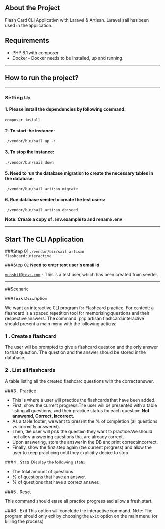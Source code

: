 

## About the Project

Flash Card CLI Application with Laravel & Artisan. Laravel sail has been used in the application.

## Requirements
 * PHP 8.1 with composer
 * Docker - Docker needs to be installed, up and running.

<hr>

## How to run the project?

<hr>

### Setting Up

<h4>1. Please install the dependencies by following command:</h4>
<code>composer install</code>

<h4>2. To start the instance:</h4>
<code>./vendor/bin/sail up -d </code>

<h4>3. To stop the instance:</h4>
<code>./vendor/bin/sail down </code>

<h4>5. Need to run the database migration to create the necessary tables in the database:</h4>
<code>./vendor/bin/sail artisan migrate</code>

<h4>6. Run database seeder to create the test users:</h4>
<code>./vendor/bin/sail artisan db:seed</code>

**Note: Create a copy of .env.example to and rename .env**

<hr>

## Start The CLI Application
###Step 01
<code>./vendor/bin/sail artisan flashcard:interactive</code>

###Step 02
 **Need to enter test user's email id**

<code>munshif@test.com</code> - This is a test user, which has been created from seeder.

<hr>

##Scenario

###Task Description
<p>We want an interactive CLI program for Flashcard practice. For context: a flashcard is a spaced repetition tool for memorising questions and their respective answers.
The command `php artisan flashcard:interactive` should present a main menu with the following actions:</p>

### 1 . Create a flashcard
The user will be prompted to give a flashcard question and the only answer to that question. The question and the answer should be stored in the database.

### 2 . List all flashcards
A table listing all the created flashcard questions with the correct answer.

###3 . Practice
* This is where a user will practice the flashcards that have been added.
* First, show the current progress:The user will be presented with a table listing all questions, and their practice status for each question: <b>Not answered, Correct, Incorrect.</b>
* As a table footer, we want to present the % of completion (all questions vs correctly answered).
* Then, the user will pick the question they want to practice.We should not allow answering questions that are already correct.
* Upon answering, store the answer in the DB and print correct/incorrect.
* Finally, show the first step again (the current progress) and allow the user to keep practicing until they explicitly decide to stop.

###4 . Stats
Display the following stats:
- The total amount of questions.
- % of questions that have an answer.
- % of questions that have a correct answer.

###5 . Reset

This command should erase all practice progress and allow a fresh start.

###6 . Exit
  This option will conclude the interactive command.
  Note: The program should only exit by choosing the `Exit` option on the main menu (or killing the process)
